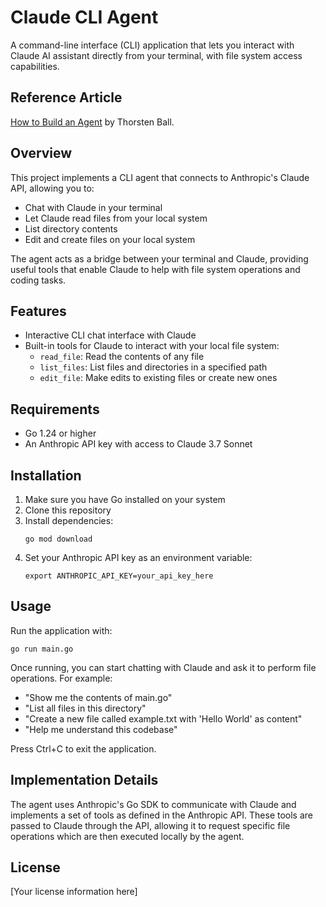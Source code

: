 # Claude CLI Agent

A command-line interface (CLI) application that lets you interact with Claude AI assistant directly from your terminal, with file system access capabilities.

## Reference Article 

[How to Build an Agent](https://ampcode.com/how-to-build-an-agent) by Thorsten Ball. 

## Overview

This project implements a CLI agent that connects to Anthropic's Claude API, allowing you to:

- Chat with Claude in your terminal
- Let Claude read files from your local system
- List directory contents
- Edit and create files on your local system

The agent acts as a bridge between your terminal and Claude, providing useful tools that enable Claude to help with file system operations and coding tasks.

## Features

- Interactive CLI chat interface with Claude
- Built-in tools for Claude to interact with your local file system:
  - `read_file`: Read the contents of any file
  - `list_files`: List files and directories in a specified path
  - `edit_file`: Make edits to existing files or create new ones

## Requirements

- Go 1.24 or higher
- An Anthropic API key with access to Claude 3.7 Sonnet

## Installation

1. Make sure you have Go installed on your system
2. Clone this repository
3. Install dependencies:
   ```
   go mod download
   ```
4. Set your Anthropic API key as an environment variable:
   ```
   export ANTHROPIC_API_KEY=your_api_key_here
   ```

## Usage

Run the application with:

```
go run main.go
```

Once running, you can start chatting with Claude and ask it to perform file operations. For example:

- "Show me the contents of main.go"
- "List all files in this directory"
- "Create a new file called example.txt with 'Hello World' as content"
- "Help me understand this codebase"

Press Ctrl+C to exit the application.

## Implementation Details

The agent uses Anthropic's Go SDK to communicate with Claude and implements a set of tools as defined in the Anthropic API. These tools are passed to Claude through the API, allowing it to request specific file operations which are then executed locally by the agent.

## License

[Your license information here]
